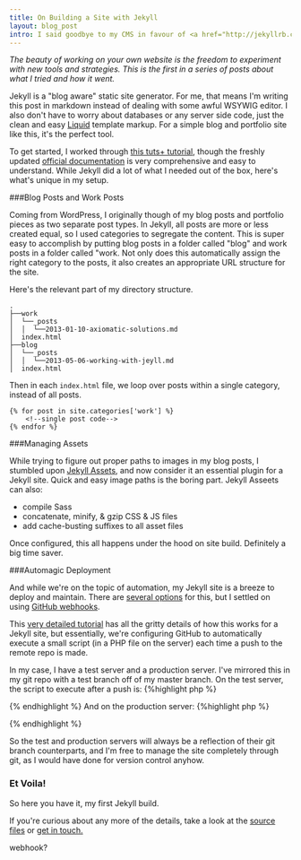 ```yaml
---
title: On Building a Site with Jekyll
layout: blog_post
intro: I said goodbye to my CMS in favour of <a href="http://jekyllrb.com">Jekyll</a> and I couldn't be happier.  A++++ would build again.
---
```


*The beauty of working on your own website is the freedom to experiment with new tools and strategies. This is the first in a series of posts about what I tried and how it went.*

Jekyll is a "blog aware" static site generator. For me, that means I'm writing this post in markdown instead of dealing with some awful WSYWIG editor.  I also don't have to worry about databases or any server side code, just the clean and easy [Liquid](https://github.com/Shopify/liquid) template markup. For a simple blog and portfolio site like this, it's the perfect tool. 

To get started, I worked through [this tuts+ tutorial](http://net.tutsplus.com/tutorials/other/building-static-sites-with-jekyll/), though the freshly updated [official documentation](http://jekyllrb.com/docs) is very comprehensive and easy to understand. While Jekyll did a lot of what I needed out of the box, here's what's unique in my setup.

###Blog Posts and Work Posts

Coming from WordPress, I originally though of my blog posts and portfolio pieces as two separate post types.  In Jekyll, all posts are more or less created equal, so I used categories to segregate the content. This is super easy to accomplish by putting blog posts in a folder called "blog" and work posts in a folder called "work. Not only does this automatically assign the right category to the posts, it also creates an appropriate URL structure for the site. 

Here's the relevant part of my directory structure.

    .
    ├──work
    │  └──_posts
    │  │  └──2013-01-10-axiomatic-solutions.md
    │  index.html
    ├──blog
    │  └──_posts
    │  │  └──2013-05-06-working-with-jeyll.md
    │  index.html

Then in each `index.html` file, we loop over posts within a single category, instead of all posts.

<pre><code>&#123;% for post in site.categories['work'] %&#125;
    &lt;!--single post code--&gt;
&#123;% endfor %&#125;
</code></pre>

###Managing Assets

While trying to figure out proper paths to images in my blog posts, I stumbled upon [Jekyll Assets](https://github.com/ixti/jekyll-assets), and now consider it an essential plugin for a Jekyll site. Quick and easy image paths is the boring part. Jekyll Asseets can also:
* compile Sass
* concatenate, minify, &amp; gzip CSS &amp; JS files
* add cache-busting suffixes to all asset files

Once configured, this all happens under the hood on site build. Definitely a big time saver.  

###Automagic Deployment

And while we're on the topic of automation, my Jekyll site is a breeze to deploy and maintain. There are [several options](http://jekyllrb.com/docs/deployment-methods/) for this, but I settled on using [GitHub webhooks](https://help.github.com/articles/post-receive-hooks).

This [very detailed tutorial](http://zacht.me/zacht/site/articles/Deploy-Jekyll-With-A-Github-Webhook/) has all the gritty details of how this works for a Jekyll site, but essentially, we're configuring GitHub to automatically execute a small script (in a PHP file on the server) each time a push to the remote repo is made.  

In my case, I have a test server and a production server. I've mirrored this in my git repo with a test branch off of my master branch.  On the test server, the script to execute after a push is:
{%highlight php %}
<?php `git pull origin test` ?>
{% endhighlight %}
And on the production server:
{%highlight php %}
<?php `git pull origin master` ?>
{% endhighlight %}

So the test and production servers will always be a reflection of their git branch counterparts, and I'm free to manage the site completely through git, as I would have done for version control anyhow.

### Et Voila!

So here you have it, my first Jekyll build. 

If you're curious about any more of the details, take a look at the [source files](https://github.com/brenna/brennaobrien.com) or [get in touch.](mailto:hi@brennaobrien.com)

webhook?
